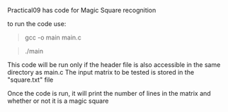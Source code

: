 Practical09 has code for Magic Square recognition

to run the code use: 

> gcc -o main main.c

> ./main

This code will be run only if the header file is also accessible in the same directory as main.c
The input matrix to be tested is stored in the "square.txt" file

Once the code is run, it will print the number of lines in the matrix and whether or not it is a magic square
